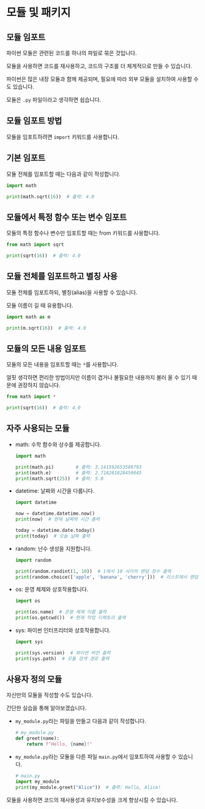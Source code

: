 
# 모듈 및 패키지

## 모듈 임포트

파이썬 모듈은 관련된 코드를 하나의 파일로 묶은 것입니다. 

모듈을 사용하면 코드를 재사용하고, 코드의 구조를 더 체계적으로 만들 수 있습니다. 

파이썬은 많은 내장 모듈과 함께 제공되며, 필요에 따라 외부 모듈을 설치하여 사용할 수도 있습니다.

모듈은 `.py` 파일이라고 생각하면 쉽습니다.

## 모듈 임포트 방법

모듈을 임포트하려면 `import` 키워드를 사용합니다.

## 기본 임포트

모듈 전체를 임포트할 때는 다음과 같이 작성합니다.

```python
import math

print(math.sqrt(16))  # 출력: 4.0
```

## 모듈에서 특정 함수 또는 변수 임포트

모듈의 특정 함수나 변수만 임포트할 때는 from 키워드를 사용합니다.

```python
from math import sqrt

print(sqrt(16))  # 출력: 4.0
```

## 모듈 전체를 임포트하고 별칭 사용

모듈 전체를 임포트하되, 별칭(alias)을 사용할 수 있습니다.

모듈 이름이 길 때 유용합니다.

```python
import math as m

print(m.sqrt(16))  # 출력: 4.0
```

## 모듈의 모든 내용 임포트

모듈의 모든 내용을 임포트할 때는 `*`를 사용합니다.

얼핏 생각하면 편리한 방법이지만 이름이 겹거나 불필요한 내용까지 불러 올 수 있기 때문에 권장하지 않습니다.

```python
from math import *

print(sqrt(16))  # 출력: 4.0
```

## 자주 사용되는 모듈
- math: 수학 함수와 상수를 제공합니다.
    ```python
    import math

    print(math.pi)        # 출력: 3.141592653589793
    print(math.e)         # 출력: 2.718281828459045
    print(math.sqrt(25))  # 출력: 5.0
    ```

- datetime: 날짜와 시간을 다룹니다.
    ```python
    import datetime

    now = datetime.datetime.now()
    print(now)  # 현재 날짜와 시간 출력

    today = datetime.date.today()
    print(today)  # 오늘 날짜 출력
    ```

- random: 난수 생성을 지원합니다.
    ```python
    import random

    print(random.randint(1, 10))  # 1에서 10 사이의 랜덤 정수 출력
    print(random.choice(['apple', 'banana', 'cherry']))  # 리스트에서 랜덤 선택
    ```
- os: 운영 체제와 상호작용합니다.
    ```python
    import os

    print(os.name)  # 운영 체제 이름 출력
    print(os.getcwd())  # 현재 작업 디렉토리 출력
    ```
- sys: 파이썬 인터프리터와 상호작용합니다.
    ```python
    import sys

    print(sys.version)  # 파이썬 버전 출력
    print(sys.path)  # 모듈 검색 경로 출력

## 사용자 정의 모듈

자신만의 모듈을 작성할 수도 있습니다.

간단한 실습을 통해 알아보겠습니다.

- `my_module.py`라는 파일을 만들고 다음과 같이 작성합니다.

    ```python
    # my_module.py
    def greet(name):
        return f"Hello, {name}!"
    ```


-  `my_module.py`라는 모듈을 다른 파일 `main.py`에서 임포트하여 사용할 수 있습니다.

    ```python
    # main.py
    import my_module
    print(my_module.greet("Alice"))  # 출력: Hello, Alice!
    ```

모듈을 사용하면 코드의 재사용성과 유지보수성을 크게 향상시킬 수 있습니다.
